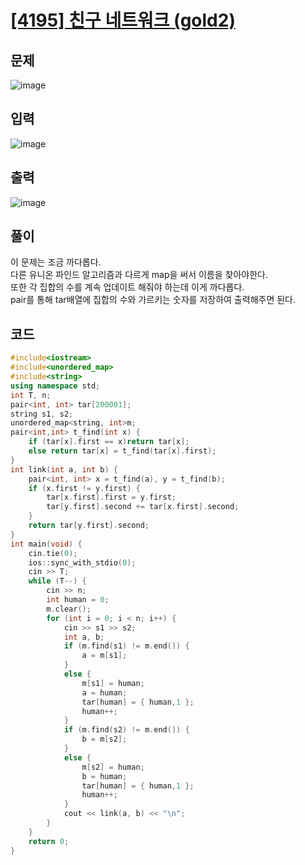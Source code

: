 # [[4195] 친구 네트워크 (gold2)](https://www.acmicpc.net/problem/4195)
## 문제
![image](https://github.com/daehan-86/baekjoon_study_with_cpp/assets/78295295/06560e7f-2904-4ce5-b92f-5bd448922f2f)

## 입력
![image](https://github.com/daehan-86/baekjoon_study_with_cpp/assets/78295295/af5861c3-f550-44b2-a178-97bfc6397816)

## 출력
![image](https://github.com/daehan-86/baekjoon_study_with_cpp/assets/78295295/1d369a4d-c28f-4945-982b-2ca1b91a6add)

## 풀이
이 문제는 조금 까다롭다.  
다른 유니온 파인드 알고리즘과 다르게 map을 써서 이름을 찾아야한다.  
또한 각 집합의 수를 계속 업데이트 해줘야 하는데 이게 까다롭다.  
pair를 통해 tar배열에 집합의 수와 가르키는 숫자를 저장하여 출력해주면 된다.  

## 코드
```cpp
#include<iostream>
#include<unordered_map>
#include<string>
using namespace std;
int T, n;
pair<int, int> tar[200001];
string s1, s2;
unordered_map<string, int>m;
pair<int,int> t_find(int x) {
	if (tar[x].first == x)return tar[x];
	else return tar[x] = t_find(tar[x].first);
}
int link(int a, int b) {
	pair<int, int> x = t_find(a), y = t_find(b);
	if (x.first != y.first) {
		tar[x.first].first = y.first;
		tar[y.first].second += tar[x.first].second;
	}
	return tar[y.first].second;
}
int main(void) {
	cin.tie(0);
	ios::sync_with_stdio(0);
	cin >> T;
	while (T--) {
		cin >> n;
		int human = 0;
		m.clear();
		for (int i = 0; i < n; i++) {
			cin >> s1 >> s2;
			int a, b;
			if (m.find(s1) != m.end()) {
				a = m[s1];
			}
			else {
				m[s1] = human;
				a = human;
				tar[human] = { human,1 };
				human++;
			}
			if (m.find(s2) != m.end()) {
				b = m[s2];
			}
			else {
				m[s2] = human;
				b = human;
				tar[human] = { human,1 };
				human++;
			}
			cout << link(a, b) << "\n";
		}
	}
	return 0;
}
```
